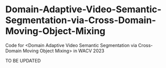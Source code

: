 # Domain-Adaptive-Video-Semantic-Segmentation-via-Cross-Domain-Moving-Object-Mixing
Code for &lt;Domain Adaptive Video Semantic Segmentation via Cross-Domain Moving Object Mixing> in WACV 2023


TO BE UPDATED
